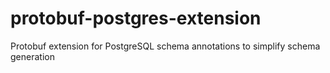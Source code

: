 # protobuf-postgres-extension
Protobuf extension for PostgreSQL schema annotations to simplify schema generation
